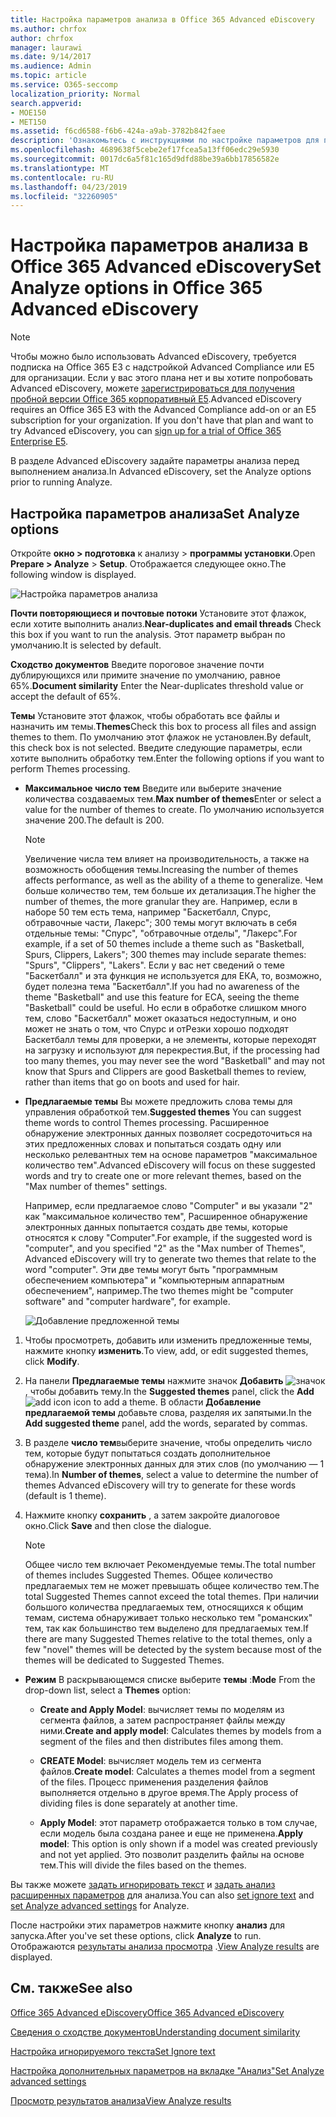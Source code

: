 ```yaml
---
title: Настройка параметров анализа в Office 365 Advanced eDiscovery
ms.author: chrfox
author: chrfox
manager: laurawi
ms.date: 9/14/2017
ms.audience: Admin
ms.topic: article
ms.service: O365-seccomp
localization_priority: Normal
search.appverid:
- MOE150
- MET150
ms.assetid: f6cd6588-f6b6-424a-a9ab-3782b842faee
description: 'Ознакомьтесь с инструкциями по настройке параметров для процесса анализа в Office 365 Advanced eDiscovery, включая почти повторяющиеся, почтовые потоки и темы.  '
ms.openlocfilehash: 4689638f5cebe2ef17fcea5a13ff06edc29e5930
ms.sourcegitcommit: 0017dc6a5f81c165d9dfd88be39a6bb17856582e
ms.translationtype: MT
ms.contentlocale: ru-RU
ms.lasthandoff: 04/23/2019
ms.locfileid: "32260905"
---
```

# <a name="set-analyze-options-in-office-365-advanced-ediscovery"></a><span data-ttu-id="4b8ff-103">Настройка параметров анализа в Office 365 Advanced eDiscovery</span><span class="sxs-lookup"><span data-stu-id="4b8ff-103">Set Analyze options in Office 365 Advanced eDiscovery</span></span>

> [!NOTE]
> <span data-ttu-id="4b8ff-p101">Чтобы можно было использовать Advanced eDiscovery, требуется подписка на Office 365 E3 с надстройкой Advanced Compliance или E5 для организации. Если у вас этого плана нет и вы хотите попробовать Advanced eDiscovery, можете [зарегистрироваться для получения пробной версии Office 365 корпоративный E5](https://go.microsoft.com/fwlink/p/?LinkID=698279).</span><span class="sxs-lookup"><span data-stu-id="4b8ff-p101">Advanced eDiscovery requires an Office 365 E3 with the Advanced Compliance add-on or an E5 subscription for your organization. If you don't have that plan and want to try Advanced eDiscovery, you can [sign up for a trial of Office 365 Enterprise E5](https://go.microsoft.com/fwlink/p/?LinkID=698279).</span></span> 
  
<span data-ttu-id="4b8ff-106">В разделе Advanced eDiscovery задайте параметры анализа перед выполнением анализа.</span><span class="sxs-lookup"><span data-stu-id="4b8ff-106">In Advanced eDiscovery, set the Analyze options prior to running Analyze.</span></span>
  
## <a name="set-analyze-options"></a><span data-ttu-id="4b8ff-107">Настройка параметров анализа</span><span class="sxs-lookup"><span data-stu-id="4b8ff-107">Set Analyze options</span></span>

<span data-ttu-id="4b8ff-108">Откройте **окно \> подготовка** к анализу \> **программы установки**.</span><span class="sxs-lookup"><span data-stu-id="4b8ff-108">Open **Prepare \> Analyze** \> **Setup**.</span></span> <span data-ttu-id="4b8ff-109">Отображается следующее окно.</span><span class="sxs-lookup"><span data-stu-id="4b8ff-109">The following window is displayed.</span></span>
  
![Настройка параметров анализа](media/c3ec7a92-8484-4812-b98c-aa3eb740e5b7.png)
  
 <span data-ttu-id="4b8ff-111">**Почти повторяющиеся и почтовые потоки** Установите этот флажок, если хотите выполнить анализ.</span><span class="sxs-lookup"><span data-stu-id="4b8ff-111">**Near-duplicates and email threads** Check this box if you want to run the analysis.</span></span> <span data-ttu-id="4b8ff-112">Этот параметр выбран по умолчанию.</span><span class="sxs-lookup"><span data-stu-id="4b8ff-112">It is selected by default.</span></span> 
  
 <span data-ttu-id="4b8ff-113">**Сходство документов** Введите пороговое значение почти дублирующихся или примите значение по умолчанию, равное 65%.</span><span class="sxs-lookup"><span data-stu-id="4b8ff-113">**Document similarity** Enter the Near-duplicates threshold value or accept the default of 65%.</span></span> 
  
 <span data-ttu-id="4b8ff-114">**Темы** Установите этот флажок, чтобы обработать все файлы и назначить им темы.</span><span class="sxs-lookup"><span data-stu-id="4b8ff-114">**Themes**Check this box to process all files and assign themes to them.</span></span> <span data-ttu-id="4b8ff-115">По умолчанию этот флажок не установлен.</span><span class="sxs-lookup"><span data-stu-id="4b8ff-115">By default, this check box is not selected.</span></span> <span data-ttu-id="4b8ff-116">Введите следующие параметры, если хотите выполнить обработку тем.</span><span class="sxs-lookup"><span data-stu-id="4b8ff-116">Enter the following options if you want to perform Themes processing.</span></span>
  
- <span data-ttu-id="4b8ff-117">**Максимальное число тем** Введите или выберите значение количества создаваемых тем.</span><span class="sxs-lookup"><span data-stu-id="4b8ff-117">**Max number of themes**Enter or select a value for the number of themes to create.</span></span> <span data-ttu-id="4b8ff-118">По умолчанию используется значение 200.</span><span class="sxs-lookup"><span data-stu-id="4b8ff-118">The default is 200.</span></span> 
    
    > [!NOTE]
    > <span data-ttu-id="4b8ff-119">Увеличение числа тем влияет на производительность, а также на возможность обобщения темы.</span><span class="sxs-lookup"><span data-stu-id="4b8ff-119">Increasing the number of themes affects performance, as well as the ability of a theme to generalize.</span></span> <span data-ttu-id="4b8ff-120">Чем больше количество тем, тем больше их детализация.</span><span class="sxs-lookup"><span data-stu-id="4b8ff-120">The higher the number of themes, the more granular they are.</span></span> <span data-ttu-id="4b8ff-121">Например, если в наборе 50 тем есть тема, например "Баскетбалл, Спурс, обтравочные части, Лакерс"; 300 темы могут включать в себя отдельные темы: "Спурс", "обтравочные отделы", "Лакерс".</span><span class="sxs-lookup"><span data-stu-id="4b8ff-121">For example, if a set of 50 themes include a theme such as "Basketball, Spurs, Clippers, Lakers"; 300 themes may include separate themes: "Spurs", "Clippers", "Lakers".</span></span> <span data-ttu-id="4b8ff-122">Если у вас нет сведений о теме "Баскетбалл" и эта функция не используется для ЕКА, то, возможно, будет полезна тема "Баскетбалл".</span><span class="sxs-lookup"><span data-stu-id="4b8ff-122">If you had no awareness of the theme "Basketball" and use this feature for ECA, seeing the theme "Basketball" could be useful.</span></span> <span data-ttu-id="4b8ff-123">Но если в обработке слишком много тем, слово "Баскетбалл" может оказаться недоступным, и оно может не знать о том, что Спурс и отРезки хорошо подходят Баскетбалл темы для проверки, а не элементы, которые переходят на загрузку и используют для перекрестия.</span><span class="sxs-lookup"><span data-stu-id="4b8ff-123">But, if the processing had too many themes, you may never see the word "Basketball" and may not know that Spurs and Clippers are good Basketball themes to review, rather than items that go on boots and used for hair.</span></span> 
  
- <span data-ttu-id="4b8ff-124">**Предлагаемые темы** Вы можете предложить слова темы для управления обработкой тем.</span><span class="sxs-lookup"><span data-stu-id="4b8ff-124">**Suggested themes** You can suggest theme words to control Themes processing.</span></span> <span data-ttu-id="4b8ff-125">Расширенное обнаружение электронных данных позволяет сосредоточиться на этих предложенных словах и попытаться создать одну или несколько релевантных тем на основе параметров "максимальное количество тем".</span><span class="sxs-lookup"><span data-stu-id="4b8ff-125">Advanced eDiscovery will focus on these suggested words and try to create one or more relevant themes, based on the "Max number of themes" settings.</span></span> 
    
    <span data-ttu-id="4b8ff-126">Например, если предлагаемое слово "Computer" и вы указали "2" как "максимальное количество тем", Расширенное обнаружение электронных данных попытается создать две темы, которые относятся к слову "Computer".</span><span class="sxs-lookup"><span data-stu-id="4b8ff-126">For example, if the suggested word is "computer", and you specified "2" as the "Max number of Themes", Advanced eDiscovery will try to generate two themes that relate to the word "computer".</span></span> <span data-ttu-id="4b8ff-127">Эти две темы могут быть "программным обеспечением компьютера" и "компьютерным аппаратным обеспечением", например.</span><span class="sxs-lookup"><span data-stu-id="4b8ff-127">The two themes might be "computer software" and "computer hardware", for example.</span></span> 
    
    ![Добавление предложенной темы](media/06e9ffd3-a76c-423b-b450-9e465eb9a02f.png)
  
1. <span data-ttu-id="4b8ff-129">Чтобы просмотреть, добавить или изменить предложенные темы, нажмите кнопку **изменить**.</span><span class="sxs-lookup"><span data-stu-id="4b8ff-129">To view, add, or edit suggested themes, click **Modify**.</span></span>
    
2. <span data-ttu-id="4b8ff-130">На панели **Предлагаемые темы** нажмите значок **Добавить** ![значок](media/c2dd8b3a-5a22-412c-a7fa-143f5b2b5612.png) , чтобы добавить тему.</span><span class="sxs-lookup"><span data-stu-id="4b8ff-130">In the **Suggested themes** panel, click the **Add** ![add icon](media/c2dd8b3a-5a22-412c-a7fa-143f5b2b5612.png) icon to add a theme.</span></span> <span data-ttu-id="4b8ff-131">В области **Добавление предлагаемой темы** добавьте слова, разделяя их запятыми.</span><span class="sxs-lookup"><span data-stu-id="4b8ff-131">In the **Add suggested theme** panel, add the words, separated by commas.</span></span> 
    
3. <span data-ttu-id="4b8ff-132">В разделе **число тем**выберите значение, чтобы определить число тем, которые будут попытаться создать дополнительное обнаружение электронных данных для этих слов (по умолчанию — 1 тема).</span><span class="sxs-lookup"><span data-stu-id="4b8ff-132">In **Number of themes**, select a value to determine the number of themes Advanced eDiscovery will try to generate for these words (default is 1 theme).</span></span>
    
4. <span data-ttu-id="4b8ff-133">Нажмите кнопку **сохранить** , а затем закройте диалоговое окно.</span><span class="sxs-lookup"><span data-stu-id="4b8ff-133">Click **Save** and then close the dialogue.</span></span> 
    
    > [!NOTE]
    > <span data-ttu-id="4b8ff-134">Общее число тем включает Рекомендуемые темы.</span><span class="sxs-lookup"><span data-stu-id="4b8ff-134">The total number of themes includes Suggested Themes.</span></span> <span data-ttu-id="4b8ff-135">Общее количество предлагаемых тем не может превышать общее количество тем.</span><span class="sxs-lookup"><span data-stu-id="4b8ff-135">The total Suggested Themes cannot exceed the total themes.</span></span> <span data-ttu-id="4b8ff-136">При наличии большого количества предлагаемых тем, относящихся к общим темам, система обнаруживает только несколько тем "романских" тем, так как большинство тем выделено для предлагаемых тем.</span><span class="sxs-lookup"><span data-stu-id="4b8ff-136">If there are many Suggested Themes relative to the total themes, only a few "novel" themes will be detected by the system because most of the themes will be dedicated to Suggested Themes.</span></span> 
  
- <span data-ttu-id="4b8ff-137">**Режим** В раскрывающемся списке выберите **темы** :</span><span class="sxs-lookup"><span data-stu-id="4b8ff-137">**Mode** From the drop-down list, select a **Themes** option:</span></span> 
    
  - <span data-ttu-id="4b8ff-138">**Create and Apply Model**: вычисляет темы по моделям из сегмента файлов, а затем распространяет файлы между ними.</span><span class="sxs-lookup"><span data-stu-id="4b8ff-138">**Create and apply model**: Calculates themes by models from a segment of the files and then distributes files among them.</span></span>
    
  - <span data-ttu-id="4b8ff-139">**CREATE Model**: вычисляет модель тем из сегмента файлов.</span><span class="sxs-lookup"><span data-stu-id="4b8ff-139">**Create model**: Calculates a themes model from a segment of the files.</span></span> <span data-ttu-id="4b8ff-140">Процесс применения разделения файлов выполняется отдельно в другое время.</span><span class="sxs-lookup"><span data-stu-id="4b8ff-140">The Apply process of dividing files is done separately at another time.</span></span>
    
  - <span data-ttu-id="4b8ff-141">**Apply Model**: этот параметр отображается только в том случае, если модель была создана ранее и еще не применена.</span><span class="sxs-lookup"><span data-stu-id="4b8ff-141">**Apply model**: This option is only shown if a model was created previously and not yet applied.</span></span> <span data-ttu-id="4b8ff-142">Это позволит разделить файлы на основе тем.</span><span class="sxs-lookup"><span data-stu-id="4b8ff-142">This will divide the files based on the themes.</span></span>
    
<span data-ttu-id="4b8ff-143">Вы также можете [задать игнорировать текст](set-ignore-text-in-advanced-ediscovery.md) и [задать анализ расширенных параметров](set-analyze-advanced-settings-in-advanced-ediscovery.md) для анализа.</span><span class="sxs-lookup"><span data-stu-id="4b8ff-143">You can also [set ignore text](set-ignore-text-in-advanced-ediscovery.md) and [set Analyze advanced settings](set-analyze-advanced-settings-in-advanced-ediscovery.md) for Analyze.</span></span> 
  
<span data-ttu-id="4b8ff-144">После настройки этих параметров нажмите кнопку **анализ** для запуска.</span><span class="sxs-lookup"><span data-stu-id="4b8ff-144">After you've set these options, click **Analyze** to run.</span></span> <span data-ttu-id="4b8ff-145">Отображаются [результаты анализа просмотра](view-analyze-results-in-advanced-ediscovery.md) .</span><span class="sxs-lookup"><span data-stu-id="4b8ff-145">[View Analyze results](view-analyze-results-in-advanced-ediscovery.md) are displayed.</span></span> 
  
## <a name="see-also"></a><span data-ttu-id="4b8ff-146">См. также</span><span class="sxs-lookup"><span data-stu-id="4b8ff-146">See also</span></span>

[<span data-ttu-id="4b8ff-147">Office 365 Advanced eDiscovery</span><span class="sxs-lookup"><span data-stu-id="4b8ff-147">Office 365 Advanced eDiscovery</span></span>](office-365-advanced-ediscovery.md)
  
[<span data-ttu-id="4b8ff-148">Сведения о сходстве документов</span><span class="sxs-lookup"><span data-stu-id="4b8ff-148">Understanding document similarity</span></span>](understand-document-similarity-in-advanced-ediscovery.md)
  
[<span data-ttu-id="4b8ff-149">Настройка игнорируемого текста</span><span class="sxs-lookup"><span data-stu-id="4b8ff-149">Set Ignore text </span></span>](set-ignore-text-in-advanced-ediscovery.md)
  
[<span data-ttu-id="4b8ff-150">Настройка дополнительных параметров на вкладке "Анализ"</span><span class="sxs-lookup"><span data-stu-id="4b8ff-150">Set Analyze advanced settings</span></span>](set-analyze-advanced-settings-in-advanced-ediscovery.md)
  
[<span data-ttu-id="4b8ff-151">Просмотр результатов анализа</span><span class="sxs-lookup"><span data-stu-id="4b8ff-151">View Analyze results</span></span>](view-analyze-results-in-advanced-ediscovery.md)

